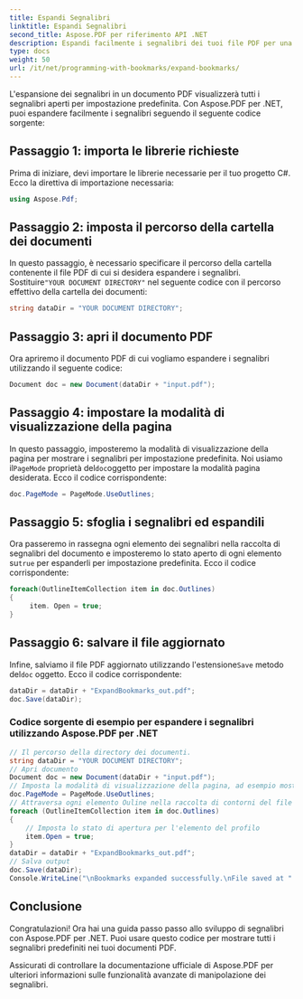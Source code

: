```yaml
---
title: Espandi Segnalibri
linktitle: Espandi Segnalibri
second_title: Aspose.PDF per riferimento API .NET
description: Espandi facilmente i segnalibri dei tuoi file PDF per una migliore navigazione con Aspose.PDF per .NET.
type: docs
weight: 50
url: /it/net/programming-with-bookmarks/expand-bookmarks/
---
```


L'espansione dei segnalibri in un documento PDF visualizzerà tutti i segnalibri aperti per impostazione predefinita. Con Aspose.PDF per .NET, puoi espandere facilmente i segnalibri seguendo il seguente codice sorgente:

## Passaggio 1: importa le librerie richieste

Prima di iniziare, devi importare le librerie necessarie per il tuo progetto C#. Ecco la direttiva di importazione necessaria:

```csharp
using Aspose.Pdf;
```

## Passaggio 2: imposta il percorso della cartella dei documenti

 In questo passaggio, è necessario specificare il percorso della cartella contenente il file PDF di cui si desidera espandere i segnalibri. Sostituire`"YOUR DOCUMENT DIRECTORY"` nel seguente codice con il percorso effettivo della cartella dei documenti:

```csharp
string dataDir = "YOUR DOCUMENT DIRECTORY";
```

## Passaggio 3: apri il documento PDF

Ora apriremo il documento PDF di cui vogliamo espandere i segnalibri utilizzando il seguente codice:

```csharp
Document doc = new Document(dataDir + "input.pdf");
```

## Passaggio 4: impostare la modalità di visualizzazione della pagina

 In questo passaggio, imposteremo la modalità di visualizzazione della pagina per mostrare i segnalibri per impostazione predefinita. Noi usiamo il`PageMode` proprietà del`doc`oggetto per impostare la modalità pagina desiderata. Ecco il codice corrispondente:

```csharp
doc.PageMode = PageMode.UseOutlines;
```

## Passaggio 5: sfoglia i segnalibri ed espandili

 Ora passeremo in rassegna ogni elemento dei segnalibri nella raccolta di segnalibri del documento e imposteremo lo stato aperto di ogni elemento su`true` per espanderli per impostazione predefinita. Ecco il codice corrispondente:

```csharp
foreach(OutlineItemCollection item in doc.Outlines)
{
     item. Open = true;
}
```

## Passaggio 6: salvare il file aggiornato

 Infine, salviamo il file PDF aggiornato utilizzando l'estensione`Save` metodo del`doc` oggetto. Ecco il codice corrispondente:

```csharp
dataDir = dataDir + "ExpandBookmarks_out.pdf";
doc.Save(dataDir);
```

### Codice sorgente di esempio per espandere i segnalibri utilizzando Aspose.PDF per .NET 
```csharp
// Il percorso della directory dei documenti.
string dataDir = "YOUR DOCUMENT DIRECTORY";
// Apri documento
Document doc = new Document(dataDir + "input.pdf");
// Imposta la modalità di visualizzazione della pagina, ad esempio mostra le miniature, a schermo intero, mostra il pannello degli allegati
doc.PageMode = PageMode.UseOutlines;
// Attraversa ogni elemento Ouline nella raccolta di contorni del file PDF
foreach (OutlineItemCollection item in doc.Outlines)
{
	// Imposta lo stato di apertura per l'elemento del profilo
	item.Open = true;
}
dataDir = dataDir + "ExpandBookmarks_out.pdf";
// Salva output
doc.Save(dataDir);
Console.WriteLine("\nBookmarks expanded successfully.\nFile saved at " + dataDir);
```

## Conclusione

Congratulazioni! Ora hai una guida passo passo allo sviluppo di segnalibri con Aspose.PDF per .NET. Puoi usare questo codice per mostrare tutti i segnalibri predefiniti nei tuoi documenti PDF.

Assicurati di controllare la documentazione ufficiale di Aspose.PDF per ulteriori informazioni sulle funzionalità avanzate di manipolazione dei segnalibri.